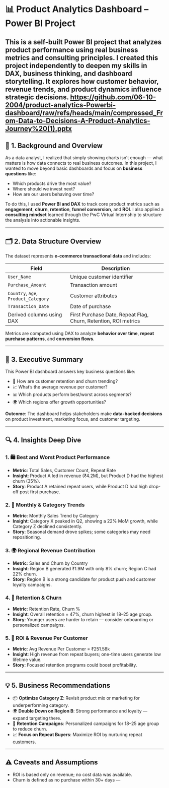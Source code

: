 # 📊 Product Analytics Dashboard – Power BI Project

This is a self-built Power BI project that analyzes product performance using real business metrics and consulting principles. I created this project independently to deepen my skills in DAX, business thinking, and dashboard storytelling. It explores how customer behavior, revenue trends, and product dynamics influence strategic decisions.
https://github.com/06-10-2004/product-analytics-Powerbi-dashboard/raw/refs/heads/main/compressed_From-Data-to-Decisions-A-Product-Analytics-Journey%20(1).pptx
---

## 🧠 1. Background and Overview

As a data analyst, I realized that simply showing charts isn’t enough — what matters is how data connects to real business outcomes. In this project, I wanted to move beyond basic dashboards and focus on **business questions** like:

- Which products drive the most value?
- Where should we invest next?
- How are our users behaving over time?

To do this, I used **Power BI and DAX** to track core product metrics such as **engagement**, **churn**, **retention**, **funnel conversion**, and **ROI**. I also applied a **consulting mindset** learned through the PwC Virtual Internship to structure the analysis into actionable insights.

---

## 🗂️ 2. Data Structure Overview

The dataset represents **e-commerce transactional data** and includes:

| Field | Description |
|-------|-------------|
| `User_Name` | Unique customer identifier |
| `Purchase_Amount` | Transaction amount |
| `Country`, `Age`, `Product_Category` | Customer attributes |
| `Transaction_Date` | Date of purchase |
| Derived columns using DAX | First Purchase Date, Repeat Flag, Churn, Retention, ROI metrics |

Metrics are computed using DAX to analyze **behavior over time**, **repeat purchase patterns**, and **conversion flows**.

---

## 📌 3. Executive Summary

This Power BI dashboard answers key business questions like:

- 🔄 How are customer retention and churn trending?
- 📈 What’s the average revenue per customer?
- 📊 Which products perform best/worst across segments?
- 🌍 Which regions offer growth opportunities?

**Outcome**: The dashboard helps stakeholders make **data-backed decisions** on product investment, marketing focus, and customer targeting.

---

## 🔍 4. Insights Deep Dive

### 1. 🛍️ Best and Worst Product Performance
- **Metric**: Total Sales, Customer Count, Repeat Rate
- **Insight**: Product A led in revenue (₹4.2M), but Product D had the highest churn (35%).
- **Story**: Product A retained repeat users, while Product D had high drop-off post first purchase.

### 2. 📆 Monthly & Category Trends
- **Metric**: Monthly Sales Trend by Category
- **Insight**: Category X peaked in Q2, showing a 22% MoM growth, while Category Z declined consistently.
- **Story**: Seasonal demand drove spikes; some categories may need repositioning.

### 3. 🌍 Regional Revenue Contribution
- **Metric**: Sales and Churn by Country
- **Insight**: Region B generated ₹1.9M with only 8% churn; Region C had 22% churn.
- **Story**: Region B is a strong candidate for product push and customer loyalty campaigns.

### 4. 🔁 Retention & Churn
- **Metric**: Retention Rate, Churn %
- **Insight**: Overall retention = 47%, churn highest in 18–25 age group.
- **Story**: Younger users are harder to retain — consider onboarding or personalized campaigns.

### 5. 💸 ROI & Revenue Per Customer
- **Metric**: Avg Revenue Per Customer = ₹251.58k
- **Insight**: High revenue from repeat buyers; one-time users generate low lifetime value.
- **Story**: Focused retention programs could boost profitability.

---

## 💡 5. Business Recommendations

- 📦 **Optimize Category Z**: Revisit product mix or marketing for underperforming category.
- 🌍 **Double Down on Region B**: Strong performance and loyalty — expand targeting there.
- 🔁 **Retention Campaigns**: Personalized campaigns for 18–25 age group to reduce churn.
- 📈 **Focus on Repeat Buyers**: Maximize ROI by nurturing repeat customers.

---

## ⚠️ Caveats and Assumptions

- ROI is based only on revenue; no cost data was available.
- Churn is defined as no purchase within 30+ days —
